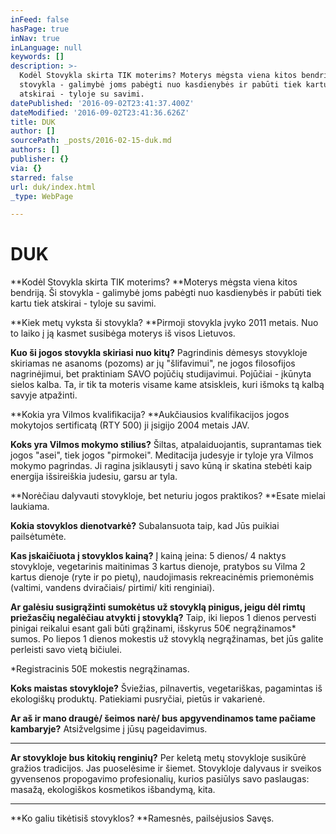 ```yaml
---
inFeed: false
hasPage: true
inNav: true
inLanguage: null
keywords: []
description: >-
  Kodėl Stovykla skirta TIK moterims? Moterys mėgsta viena kitos bendriją. Ši
  stovykla - galimybė joms pabėgti nuo kasdienybės ir pabūti tiek kartu tiek
  atskirai - tyloje su savimi.
datePublished: '2016-09-02T23:41:37.400Z'
dateModified: '2016-09-02T23:41:36.626Z'
title: DUK
author: []
sourcePath: _posts/2016-02-15-duk.md
authors: []
publisher: {}
via: {}
starred: false
url: duk/index.html
_type: WebPage

---
```

# DUK

**Kodėl Stovykla skirta TIK moterims? **Moterys mėgsta viena kitos bendriją. Ši stovykla - galimybė joms pabėgti nuo kasdienybės ir pabūti tiek kartu tiek atskirai - tyloje su savimi.

**Kiek metų vyksta ši stovykla? **Pirmoji stovykla įvyko 2011 metais. Nuo to laiko į ją kasmet susibėga moterys iš visos Lietuvos. 

**Kuo ši jogos stovykla skiriasi nuo kitų?** Pagrindinis dėmesys stovykloje skiriamas ne asanoms (pozoms) ar jų "šlifavimui", ne jogos filosofijos nagrinėjimui, bet praktiniam SAVO pojūčių studijavimui. Pojūčiai - įkūnyta sielos kalba. Ta, ir tik ta moteris visame kame atsiskleis, kuri išmoks tą kalbą savyje atpažinti.

**Kokia yra Vilmos kvalifikacija? **Aukčiausios kvalifikacijos jogos mokytojos sertificatą (RTY 500) ji įsigijo 2004 metais JAV.

**Koks yra Vilmos mokymo stilius?** Šiltas, atpalaiduojantis, suprantamas tiek jogos "asei", tiek jogos "pirmokei". Meditacija judesyje ir tyloje yra Vilmos mokymo pagrindas. Ji ragina įsiklausyti į savo kūną ir skatina stebėti kaip energija išsireiškia judesiu, garsu ar tyla.

**Norėčiau dalyvauti stovykloje, bet neturiu jogos praktikos? **Esate mielai laukiama. 

**Kokia stovyklos dienotvarkė?** Subalansuota taip, kad Jūs puikiai pailsėtumėte. 

**Kas įskaičiuota į stovyklos kainą?** Į kainą įeina: 5 dienos/ 4 naktys stovykloje, vegetarinis maitinimas 3 kartus dienoje, pratybos su Vilma 2 kartus dienoje (ryte ir po pietų), naudojimasis rekreacinėmis priemonėmis (valtimi, vandens dviračiais/ pirtimi/ kiti renginiai). 

**Ar galėsiu susigrąžinti sumokėtus už stovyklą pinigus, jeigu dėl rimtų priežasčių negalėčiau atvykti į stovyklą?** Taip, iki liepos 1 dienos pervesti pinigai reikalui esant gali būti grąžinami, išskyrus 50€ negrąžinamos\* sumos. Po liepos 1 dienos mokestis už stovyklą negrąžinamas, bet jūs galite perleisti savo vietą bičiulei. 

\*Registracinis 50E mokestis negrąžinamas.

**Koks maistas stovykloje?** Šviežias, pilnavertis, vegetariškas, pagamintas iš ekologiškų produktų. Patiekiami pusryčiai, pietūs ir vakarienė.

**Ar aš ir mano draugė/ šeimos narė/ bus apgyvendinamos tame pačiame kambaryje?** Atsižvelgsime į jūsų pageidavimus. 

****

**Ar stovykloje bus kitokių renginių?** Per keletą metų stovykloje susikūrė gražios tradicijos. Jas puoselėsime ir šiemet. Stovykloje dalyvaus ir sveikos gyvensenos propogavimo profesionalių, kurios pasiūlys savo paslaugas: masažą, ekologiškos kosmetikos išbandymą, kita.

****

**Ko galiu tikėtis[][0]iš stovyklos? **Ramesnės, pailsėjusios Savęs.

[0]: http://jogamoterimssuvilma.lt/3dcd612d-f262-4963-95b9-587a22a4a603/
